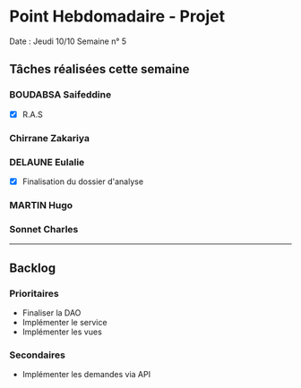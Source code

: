 # Point Hebdomadaire - Projet

Date : Jeudi 10/10
Semaine n° 5

## Tâches réalisées cette semaine


### BOUDABSA Saifeddine
- [x] R.A.S 

### Chirrane Zakariya
### DELAUNE Eulalie
- [x] Finalisation du dossier d'analyse

### MARTIN Hugo



### Sonnet Charles
---

## Backlog

### Prioritaires

- Finaliser la DAO
- Implémenter le service
- Implémenter les vues


### Secondaires

- Implémenter les demandes via API

